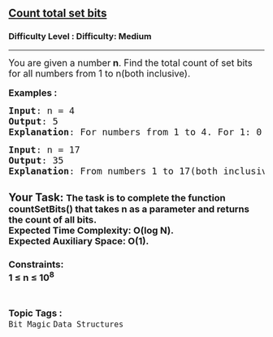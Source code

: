<h2><a href="https://www.geeksforgeeks.org/problems/count-total-set-bits-1587115620/1?page=9&sortBy=submissions">Count total set bits</a></h2><h3>Difficulty Level : Difficulty: Medium</h3><hr><div class="problems_problem_content__Xm_eO"><p><span style="font-size: 18px;">You are given a number<strong> n</strong>. Find the total count of set bits for all numbers from 1 to n(both inclusive).</span><br><br><span style="font-size: 18px;"><strong>Examples :<br></strong></span></p>
<pre><span style="font-size: 18px;"><strong>Input</strong>: n = 4
<strong>Output</strong>: 5
<strong>Explanation</strong>: For numbers from 1 to 4. For 1: 0 0 1 = 1 set bits For 2: 0 1 0 = 1 set bits For 3: 0 1 1 = 2 set bits For 4: 1 0 0 = 1 set bits Therefore, the total set bits is 5.</span>
</pre>
<pre><span style="font-size: 18px;"><strong>Input</strong>: n = 17
<strong>Output</strong>: 35
<strong>Explanation</strong>: From numbers 1 to 17(both inclusive), the total number of set bits is 35.</span></pre>
<h2><strong>Your Task:</strong> <span style="font-size: 18px;">The task is to complete the function countSetBits() that takes n as a parameter and returns the count of all bits.<br>Expected Time Complexity:&nbsp;O(log N).<br><strong>Expected Auxiliary Space:</strong>&nbsp;O(1).</span><br><br><strong><span style="font-size: 18px;">Constraints:</span></strong><br><span style="font-size: 18px;">1 ≤ n ≤ 10<sup>8</sup></span></h2></div><br><p><span style=font-size:18px><strong>Topic Tags : </strong><br><code>Bit Magic</code>&nbsp;<code>Data Structures</code>&nbsp;